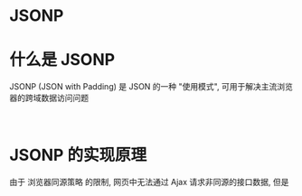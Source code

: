 # JSONP

# 什么是 JSONP

JSONP (JSON with Padding) 是 JSON 的一种 "使用模式", 可用于解决主流浏览器的跨域数据访问问题

‍

# JSONP 的实现原理

由于 浏览器同源策略 的限制, 网页中无法通过 Ajax 请求非同源的接口数据, 但是 <script> 标签不受浏览器同源策略的影响, 可以通过 scr 属性, 请求非同源的 js 脚本

‍

因此, JSONP 的实现原理, 就是通过 <script> 标签的 scr 属性, 请求跨域的数据接口, 并通过函数调用的方式, 接收跨域接口相应回来的数据..

‍

# 自己实现一个 JSONP

‍

```js
        <script>
            function success(data) {
                console.log(data);
            }
        </script>
        <script src="http://www.liulongbin.top:3006/api/jsonp?callback=success&name=tim"></script>
```

# JSONP 的缺点

由于 JSONP 是通过 <script> 标签的 scr 属性, 来实现跨域数据请求的, 所以 JSONP 只支持 GET 数据请求, 不支持 POST 数据请求

‍

注意: JSONP 和 Ajax 之间没有任何关系, 不能把 JSONP 请求的方式叫做 Ajax, 因为 JSONP 没有用到 XMLHttpRequest 这个对象

‍

# jQuery 中的 JSONP

jQuery 中的 `$.Ajax() ​` 函数 除了可以发起真正的 Ajax 请求之外, 还能发起 JSONP 请求,

只需要把 `dataType` 设置为 `"jsonp"` 即可

![Snipaste_2022-08-22_09-05-17](assets/Snipaste_2022-08-22_09-05-17-20220822090520-9mxs37k.png)​

默认情况下, 使用 jQuery 发起 JSONP 请求, 会自动携带一个 callback=jQueryxxx 的参数, , jQueryxxx 是随机生成的一个回调函数的名称

## 自定义参数及回调函数名称

在使用 jQuery 发起 JSONP 请求时, 如果想要自定义 JSONP 的参数及回调函数名称, 可以通过如下两个参数来定义

* jsonp: 发送到服务器的参数名称
* jsonpCallback: 自定义的回调函数名称

  ![Snipaste_2022-08-22_09-21-45](assets/Snipaste_2022-08-22_09-21-45-20220822092228-4egmeph.png)​

## jQuery 中 JSONP 的实现过程

jQuery 中的 JSONP, 也是通过 `<script>` 标签的 scr 属性实现跨域数据访问, 只不过, jQuery 采用的是动态创建和移除 `<script>` 标签的方式, 来发起 JSONP 数据请求

* 在发起 JSONP 请求的时候, 动态向 `<header>` 中 `append` 一个 `<script>` 标签
* 在 JSONP 请求成功之后, 动态从 `<header>` 中移除刚才 `append` 的 `<script>` 标签

‍
